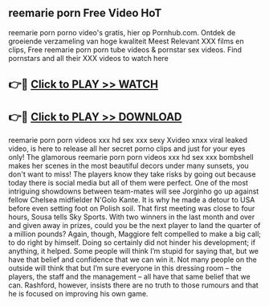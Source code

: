 ## reemarie porn Free Video HoT 

reemarie porn porno video's gratis, hier op Pornhub.com. Ontdek de groeiende verzameling van hoge kwaliteit Meest Relevant XXX films en clips,
Free reemarie porn porn tube videos & pornstar sex videos. Find pornstars and all their XXX videos to watch here


## 👉🔴 [Click to PLAY >> WATCH](http://us.freeplayer.one?title=reemarie_porn&ref=16D)

## 👉🔴 [Click to PLAY >> DOWNLOAD](http://us.freeplayer.one?title=reemarie_porn&ref=16D)


reemarie porn porn videos xxx hd sex xxx sexy Xvideo xnxx viral leaked video, is here to release all her secret porno clips and just for your eyes only! The glamorous reemarie porn porn videos xxx hd sex xxx bombshell makes her scenes in the most beautiful decors under many sunsets, you don't want to miss! The players know they take risks by going out because today there is social media but all of them were perfect. One of the most intriguing showdowns between team-mates will see Jorginho go up against fellow Chelsea midfielder N'Golo Kante. It is why he made a detour to USA before even setting foot on Polish soil. That first meeting was close to four hours, Sousa tells Sky Sports. With two winners in the last month and over and given away in prizes, could you be the next player to land the quarter of a million pounds? Again, though, Maggiore felt compelled to make a big call; to do right by himself. Doing so certainly did not hinder his development; if anything, it helped. Some people will think I’m stupid for saying that, but we have that belief and confidence that we can win it. Not many people on the outside will think that but I’m sure everyone in this dressing room – the players, the staff and the management – all have that same belief that we can. Rashford, however, insists there are no truth to those rumours and that he is focused on improving his own game.